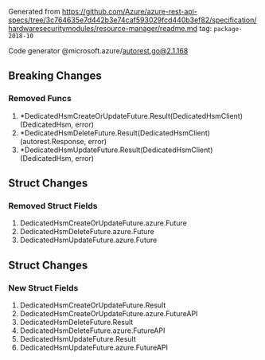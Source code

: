 Generated from https://github.com/Azure/azure-rest-api-specs/tree/3c764635e7d442b3e74caf593029fcd440b3ef82/specification/hardwaresecuritymodules/resource-manager/readme.md tag: `package-2018-10`

Code generator @microsoft.azure/autorest.go@2.1.168

## Breaking Changes

### Removed Funcs

1. *DedicatedHsmCreateOrUpdateFuture.Result(DedicatedHsmClient) (DedicatedHsm, error)
1. *DedicatedHsmDeleteFuture.Result(DedicatedHsmClient) (autorest.Response, error)
1. *DedicatedHsmUpdateFuture.Result(DedicatedHsmClient) (DedicatedHsm, error)

## Struct Changes

### Removed Struct Fields

1. DedicatedHsmCreateOrUpdateFuture.azure.Future
1. DedicatedHsmDeleteFuture.azure.Future
1. DedicatedHsmUpdateFuture.azure.Future

## Struct Changes

### New Struct Fields

1. DedicatedHsmCreateOrUpdateFuture.Result
1. DedicatedHsmCreateOrUpdateFuture.azure.FutureAPI
1. DedicatedHsmDeleteFuture.Result
1. DedicatedHsmDeleteFuture.azure.FutureAPI
1. DedicatedHsmUpdateFuture.Result
1. DedicatedHsmUpdateFuture.azure.FutureAPI
